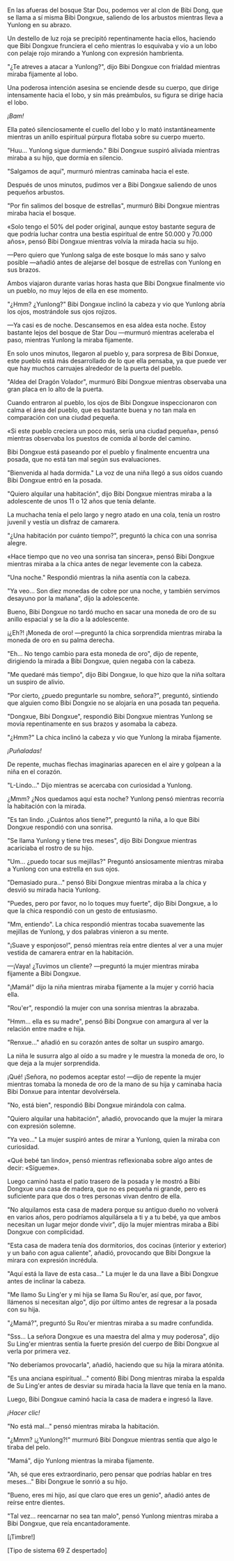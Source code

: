 
En las afueras del bosque Star Dou, podemos ver al clon de Bibi Dong, que se llama a sí misma Bibi Dongxue, saliendo de los arbustos mientras lleva a Yunlong en su abrazo.

Un destello de luz roja se precipitó repentinamente hacia ellos, haciendo que Bibi Dongxue frunciera el ceño mientras lo esquivaba y vio a un lobo con pelaje rojo mirando a Yunlong con expresión hambrienta.

"¿Te atreves a atacar a Yunlong?", dijo Bibi Dongxue con frialdad mientras miraba fijamente al lobo.

Una poderosa intención asesina se enciende desde su cuerpo, que dirige intensamente hacia el lobo, y sin más preámbulos, su figura se dirige hacia el lobo.

*¡Bam!*

Ella pateó silenciosamente el cuello del lobo y lo mató instantáneamente mientras un anillo espiritual púrpura flotaba sobre su cuerpo muerto.

"Huu... Yunlong sigue durmiendo." Bibi Dongxue suspiró aliviada mientras miraba a su hijo, que dormía en silencio.

"Salgamos de aquí", murmuró mientras caminaba hacia el este.

Después de unos minutos, pudimos ver a Bibi Dongxue saliendo de unos pequeños arbustos.

"Por fin salimos del bosque de estrellas", murmuró Bibi Dongxue mientras miraba hacia el bosque.

«Solo tengo el 50% del poder original, aunque estoy bastante segura de que podría luchar contra una bestia espiritual de entre 50.000 y 70.000 años», pensó Bibi Dongxue mientras volvía la mirada hacia su hijo.

—Pero quiero que Yunlong salga de este bosque lo más sano y salvo posible —añadió antes de alejarse del bosque de estrellas con Yunlong en sus brazos.

Ambos viajaron durante varias horas hasta que Bibi Dongxue finalmente vio un pueblo, no muy lejos de ella en ese momento.

"¿Hmm? ¿Yunlong?" Bibi Dongxue inclinó la cabeza y vio que Yunlong abría los ojos, mostrándole sus ojos rojizos.

—Ya casi es de noche. Descansemos en esa aldea esta noche. Estoy bastante lejos del bosque de Star Dou —murmuró mientras aceleraba el paso, mientras Yunlong la miraba fijamente.

En solo unos minutos, llegaron al pueblo y, para sorpresa de Bibi Donxue, este pueblo está más desarrollado de lo que ella pensaba, ya que puede ver que hay muchos carruajes alrededor de la puerta del pueblo.

"Aldea del Dragón Volador", murmuró Bibi Dongxue mientras observaba una gran placa en lo alto de la puerta.

Cuando entraron al pueblo, los ojos de Bibi Dongxue inspeccionaron con calma el área del pueblo, que es bastante buena y no tan mala en comparación con una ciudad pequeña.

«Si este pueblo creciera un poco más, sería una ciudad pequeña», pensó mientras observaba los puestos de comida al borde del camino.

Bibi Dongxue está paseando por el pueblo y finalmente encuentra una posada, que no está tan mal según sus evaluaciones.

"Bienvenida al hada dormida." La voz de una niña llegó a sus oídos cuando Bibi Dongxue entró en la posada.

"Quiero alquilar una habitación", dijo Bibi Dongxue mientras miraba a la adolescente de unos 11 o 12 años que tenía delante.

La muchacha tenía el pelo largo y negro atado en una cola, tenía un rostro juvenil y vestía un disfraz de camarera.

"¿Una habitación por cuánto tiempo?", preguntó la chica con una sonrisa alegre.

«Hace tiempo que no veo una sonrisa tan sincera», pensó Bibi Dongxue mientras miraba a la chica antes de negar levemente con la cabeza.

"Una noche." Respondió mientras la niña asentía con la cabeza.

"Ya veo... Son diez monedas de cobre por una noche, y también servimos desayuno por la mañana", dijo la adolescente.

Bueno, Bibi Dongxue no tardó mucho en sacar una moneda de oro de su anillo espacial y se la dio a la adolescente.

¡¿Eh?! ¡Moneda de oro! —preguntó la chica sorprendida mientras miraba la moneda de oro en su palma derecha.

"Eh... No tengo cambio para esta moneda de oro", dijo de repente, dirigiendo la mirada a Bibi Dongxue, quien negaba con la cabeza.

"Me quedaré más tiempo", dijo Bibi Dongxue, lo que hizo que la niña soltara un suspiro de alivio.

"Por cierto, ¿puedo preguntarle su nombre, señora?", preguntó, sintiendo que alguien como Bibi Dongxie no se alojaría en una posada tan pequeña.

"Dongxue, Bibi Dongxue", respondió Bibi Dongxue mientras Yunlong se movía repentinamente en sus brazos y asomaba la cabeza.

"¿Hmm?" La chica inclinó la cabeza y vio que Yunlong la miraba fijamente.

*¡Puñaladas!*

De repente, muchas flechas imaginarias aparecen en el aire y golpean a la niña en el corazón.

"L-Lindo..." Dijo mientras se acercaba con curiosidad a Yunlong.

¿Mmm? ¿Nos quedamos aquí esta noche? Yunlong pensó mientras recorría la habitación con la mirada.

"Es tan lindo. ¿Cuántos años tiene?", preguntó la niña, a lo que Bibi Dongxue respondió con una sonrisa.

"Se llama Yunlong y tiene tres meses", dijo Bibi Dongxue mientras acariciaba el rostro de su hijo.

"Um... ¿puedo tocar sus mejillas?" Preguntó ansiosamente mientras miraba a Yunlong con una estrella en sus ojos.

"Demasiado pura..." pensó Bibi Dongxue mientras miraba a la chica y desvió su mirada hacia Yunlong.

"Puedes, pero por favor, no lo toques muy fuerte", dijo Bibi Dongxue, a lo que la chica respondió con un gesto de entusiasmo.

"Mm, entiendo". La chica respondió mientras tocaba suavemente las mejillas de Yunlong, y dos palabras vinieron a su mente.

"¡Suave y esponjoso!", pensó mientras reía entre dientes al ver a una mujer vestida de camarera entrar en la habitación.

—¡Vaya! ¿Tuvimos un cliente? —preguntó la mujer mientras miraba fijamente a Bibi Dongxue.

"¡Mamá!" dijo la niña mientras miraba fijamente a la mujer y corrió hacia ella.

"Rou'er", respondió la mujer con una sonrisa mientras la abrazaba.

"Hmm... ella es su madre", pensó Bibi Dongxue con amargura al ver la relación entre madre e hija.

"Renxue..." añadió en su corazón antes de soltar un suspiro amargo.

La niña le susurra algo al oído a su madre y le muestra la moneda de oro, lo que deja a la mujer sorprendida.

¡Qué! ¡Señora, no podemos aceptar esto! —dijo de repente la mujer mientras tomaba la moneda de oro de la mano de su hija y caminaba hacia Bibi Donxue para intentar devolvérsela.

"No, está bien", respondió Bibi Dongxue mirándola con calma.

"Quiero alquilar una habitación", añadió, provocando que la mujer la mirara con expresión solemne.

"Ya veo..." La mujer suspiró antes de mirar a Yunlong, quien la miraba con curiosidad.

«Qué bebé tan lindo», pensó mientras reflexionaba sobre algo antes de decir: «Sígueme».

Luego caminó hasta el patio trasero de la posada y le mostró a Bibi Dongxue una casa de madera, que no es pequeña ni grande, pero es suficiente para que dos o tres personas vivan dentro de ella.

"No alquilamos esta casa de madera porque su antiguo dueño no volverá en varios años, pero podríamos alquilársela a ti y a tu bebé, ya que ambos necesitan un lugar mejor donde vivir", dijo la mujer mientras miraba a Bibi Dongxue con complicidad.

"Esta casa de madera tenía dos dormitorios, dos cocinas (interior y exterior) y un baño con agua caliente", añadió, provocando que Bibi Dongxue la mirara con expresión incrédula.

"Aquí está la llave de esta casa..." La mujer le da una llave a Bibi Dongxue antes de inclinar la cabeza.

"Me llamo Su Ling'er y mi hija se llama Su Rou'er, así que, por favor, llámenos si necesitan algo", dijo por último antes de regresar a la posada con su hija.

"¿Mamá?", preguntó Su Rou'er mientras miraba a su madre confundida.

"Sss... La señora Dongxue es una maestra del alma y muy poderosa", dijo Su Ling'er mientras sentía la fuerte presión del cuerpo de Bibi Dongxue al verla por primera vez.

"No deberíamos provocarla", añadió, haciendo que su hija la mirara atónita.

"Es una anciana espiritual..." comentó Bibi Dong mientras miraba la espalda de Su Ling'er antes de desviar su mirada hacia la llave que tenía en la mano.

Luego, Bibi Dongxue caminó hacia la casa de madera e ingresó la llave.

*¡Hacer clic!*

"No está mal..." pensó mientras miraba la habitación.

"¿Mmm? ¡¿Yunlong?!" murmuró Bibi Dongxue mientras sentía que algo le tiraba del pelo.

"Mamá", dijo Yunlong mientras la miraba fijamente.

"Ah, sé que eres extraordinario, pero pensar que podrías hablar en tres meses..." Bibi Dongxue le sonrió a su hijo.

"Bueno, eres mi hijo, así que claro que eres un genio", añadió antes de reírse entre dientes.

"Tal vez... reencarnar no sea tan malo", pensó Yunlong mientras miraba a Bibi Dongxue, que reía encantadoramente.

[¡Timbre!]

[Tipo de sistema 69 Z despertado]